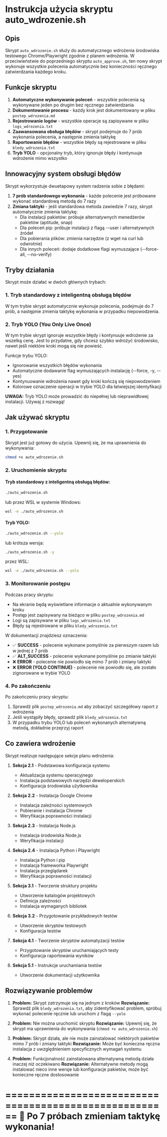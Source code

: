 # Instrukcja użycia skryptu auto_wdrozenie.sh

## Opis

Skrypt `auto_wdrozenie.sh` służy do automatycznego wdrożenia środowiska testowego Chrome/Playwright zgodnie z planem wdrożenia. W przeciwieństwie do poprzedniego skryptu `auto_approve.sh`, ten nowy skrypt wykonuje wszystkie polecenia automatycznie bez konieczności ręcznego zatwierdzania każdego kroku.

## Funkcje skryptu

1. **Automatyczne wykonywanie poleceń** - wszystkie polecenia są wykonywane jeden po drugim bez ręcznego zatwierdzania
2. **Dokumentowanie procesu** - każdy krok jest dokumentowany w pliku `postep_wdrozenia.md`
3. **Rejestrowanie logów** - wszystkie operacje są zapisywane w pliku `logs_wdrozenia.txt`
4. **Zaawansowana obsługa błędów** - skrypt podejmuje do 7 prób wykonania polecenia, a następnie zmienia taktykę
5. **Raportowanie błędów** - wszystkie błędy są rejestrowane w pliku `bledy_wdrozenia.txt`
6. **Tryb YOLO** - opcjonalny tryb, który ignoruje błędy i kontynuuje wdrożenie mimo wszystko

## Innowacyjny system obsługi błędów

Skrypt wykorzystuje dwuetapowy system radzenia sobie z błędami:

1. **7 prób standardowego wykonania** - każde polecenie jest próbowane wykonać standardową metodą do 7 razy
2. **Zmiana taktyki** - jeśli standardowa metoda zawiedzie 7 razy, skrypt automatycznie zmienia taktykę:
   - Dla instalacji pakietów: próbuje alternatywnych menedżerów pakietów (aptitude, snap)
   - Dla poleceń pip: próbuje instalacji z flagą --user i alternatywnych źródeł
   - Dla pobierania plików: zmienia narzędzie (z wget na curl lub odwrotnie)
   - Dla innych poleceń: dodaje dodatkowe flagi wymuszające (--force-all, --no-verify)

## Tryby działania

Skrypt może działać w dwóch głównych trybach:

### 1. Tryb standardowy z inteligentną obsługą błędów

W tym trybie skrypt automatycznie wykonuje polecenia, podejmuje do 7 prób, a następnie zmienia taktykę wykonania w przypadku niepowodzenia.

### 2. Tryb YOLO (You Only Live Once)

W tym trybie skrypt ignoruje wszystkie błędy i kontynuuje wdrożenie za wszelką cenę. Jest to przydatne, gdy chcesz szybko wdrożyć środowisko, nawet jeśli niektóre kroki mogą się nie powieść.

Funkcje trybu YOLO:
- Ignorowanie wszystkich błędów wykonania
- Automatyczne dodawanie flag wymuszających instalację (--force, -y, --yes)
- Kontynuowanie wdrożenia nawet gdy kroki kończą się niepowodzeniem
- Kolorowe oznaczenie operacji w trybie YOLO dla łatwiejszej identyfikacji

**UWAGA:** Tryb YOLO może prowadzić do niepełnej lub nieprawidłowej instalacji. Używaj z rozwagą!

## Jak używać skryptu

### 1. Przygotowanie 

Skrypt jest już gotowy do użycia. Upewnij się, że ma uprawnienia do wykonywania:

```bash
chmod +x auto_wdrozenie.sh
```

### 2. Uruchomienie skryptu

#### Tryb standardowy z inteligentną obsługą błędów:

```bash
./auto_wdrozenie.sh
```

lub przez WSL w systemie Windows:

```bash
wsl -e ./auto_wdrozenie.sh
```

#### Tryb YOLO:

```bash
./auto_wdrozenie.sh --yolo
```

lub krótsza wersja:

```bash
./auto_wdrozenie.sh -y
```

przez WSL:

```bash
wsl -e ./auto_wdrozenie.sh --yolo
```

### 3. Monitorowanie postępu

Podczas pracy skryptu:
- Na ekranie będą wyświetlane informacje o aktualnie wykonywanym kroku
- Postęp jest zapisywany na bieżąco w pliku `postep_wdrozenia.md`
- Logi są zapisywane w pliku `logs_wdrozenia.txt`
- Błędy są rejestrowane w pliku `bledy_wdrozenia.txt`

W dokumentacji znajdziesz oznaczenia:
- ✅ **SUCCESS** - polecenie wykonane pomyślnie za pierwszym razem lub w jednej z 7 prób
- ✅ **ALT_SUCCESS** - polecenie wykonane pomyślnie po zmianie taktyki
- ❌ **ERROR** - polecenie nie powiodło się mimo 7 prób i zmiany taktyki
- ❌ **ERROR (YOLO CONTINUE)** - polecenie nie powiodło się, ale zostało zignorowane w trybie YOLO

### 4. Po zakończeniu

Po zakończeniu pracy skryptu:
1. Sprawdź plik `postep_wdrozenia.md` aby zobaczyć szczegółowy raport z wdrożenia
2. Jeśli wystąpiły błędy, sprawdź plik `bledy_wdrozenia.txt` 
3. W przypadku trybu YOLO lub poleceń wykonanych alternatywną metodą, dokładnie przejrzyj raport

## Co zawiera wdrożenie

Skrypt realizuje następujące sekcje planu wdrożenia:

1. **Sekcja 2.1** - Podstawowa konfiguracja systemu
   - Aktualizacja systemu operacyjnego
   - Instalacja podstawowych narzędzi deweloperskich
   - Konfiguracja środowiska użytkownika

2. **Sekcja 2.2** - Instalacja Google Chrome
   - Instalacja zależności systemowych
   - Pobieranie i instalacja Chrome
   - Weryfikacja poprawności instalacji

3. **Sekcja 2.3** - Instalacja Node.js
   - Instalacja środowiska Node.js
   - Weryfikacja instalacji

4. **Sekcja 2.4** - Instalacja Python i Playwright
   - Instalacja Python i pip
   - Instalacja frameworka Playwright
   - Instalacja przeglądarek
   - Weryfikacja poprawności instalacji

5. **Sekcja 3.1** - Tworzenie struktury projektu
   - Utworzenie katalogów projektowych
   - Definicja zależności
   - Instalacja wymaganych bibliotek

6. **Sekcja 3.2** - Przygotowanie przykładowych testów
   - Utworzenie skryptów testowych
   - Konfiguracja testów

7. **Sekcja 4.1** - Tworzenie skryptów automatyzacji testów
   - Przygotowanie skryptów uruchamiających testy
   - Konfiguracja raportowania wyników

8. **Sekcja 5.1** - Instrukcje uruchamiania testów
   - Utworzenie dokumentacji użytkownika

## Rozwiązywanie problemów

1. **Problem:** Skrypt zatrzymuje się na jednym z kroków
   **Rozwiązanie:** Sprawdź plik `bledy_wdrozenia.txt`, aby zidentyfikować problem, spróbuj wykonać polecenie ręcznie lub uruchom z flagą `--yolo`

2. **Problem:** Nie można uruchomić skryptu
   **Rozwiązanie:** Upewnij się, że skrypt ma uprawnienia do wykonywania (`chmod +x auto_wdrozenie.sh`)

3. **Problem:** Skrypt działa, ale nie może zainstalować niektórych pakietów mimo 7 prób i zmiany taktyki
   **Rozwiązanie:** Może być konieczna ręczna instalacja z uwzględnieniem specyficznych wymagań systemu

4. **Problem:** Funkcjonalność zainstalowana alternatywną metodą działa inaczej niż oczekiwano
   **Rozwiązanie:** Alternatywne metody mogą instalować nieco inne wersje lub konfiguracje pakietów, może być konieczne ręczne dostosowanie 

======================================================
🔄 Po 7 próbach zmieniam taktykę wykonania!
====================================================== 